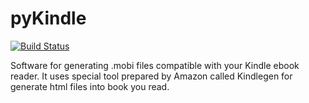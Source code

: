 # pyKindle

[![Build Status](https://travis-ci.org/Fajkowsky/pyKindle.svg?branch=master)](https://travis-ci.org/Fajkowsky/pyKindle)

Software for generating .mobi files compatible with your Kindle ebook reader. 
It uses special tool prepared by Amazon called Kindlegen for generate html files into book you read.